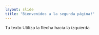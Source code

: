 ```yaml
---
layout: slide
title: "Bienvenidos a la segunda página!"
---
```

Tu texto
Utiliza la flecha hacia la izquierda
